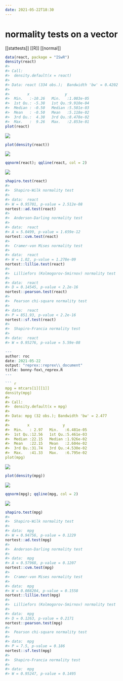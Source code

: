 ```yaml
---
date: 2021-05-22T18:30
---
```


# normality tests on a vector

[[stattests]]
[[R]]
[[normal]]

``` r
data(react, package = "ISwR")
density(react)
#> 
#> Call:
#>  density.default(x = react)
#> 
#> Data: react (334 obs.);  Bandwidth 'bw' = 0.4202
#> 
#>        x                y            
#>  Min.   :-10.26   Min.   :1.003e-05  
#>  1st Qu.: -5.38   1st Qu.:9.910e-04  
#>  Median : -0.50   Median :5.501e-03  
#>  Mean   : -0.50   Mean   :5.118e-02  
#>  3rd Qu.:  4.38   3rd Qu.:8.478e-02  
#>  Max.   :  9.26   Max.   :2.853e-01
plot(react)
```

![](https://i.imgur.com/g3vbXRw.png)

``` r
plot(density(react))
```

![](https://i.imgur.com/yYY7qHP.png)

``` r
qqnorm(react); qqline(react, col = 2)
```

![](https://i.imgur.com/vmhPJ6x.png)

``` r
shapiro.test(react)
#> 
#>  Shapiro-Wilk normality test
#> 
#> data:  react
#> W = 0.95701, p-value = 2.512e-08
nortest::ad.test(react)
#> 
#>  Anderson-Darling normality test
#> 
#> data:  react
#> A = 5.0499, p-value = 1.659e-12
nortest::cvm.test(react)
#> 
#>  Cramer-von Mises normality test
#> 
#> data:  react
#> W = 1.02, p-value = 1.278e-09
nortest::lillie.test(react)
#> 
#>  Lilliefors (Kolmogorov-Smirnov) normality test
#> 
#> data:  react
#> D = 0.14545, p-value < 2.2e-16
nortest::pearson.test(react)
#> 
#>  Pearson chi-square normality test
#> 
#> data:  react
#> P = 851.93, p-value < 2.2e-16
nortest::sf.test(react)
#> 
#>  Shapiro-Francia normality test
#> 
#> data:  react
#> W = 0.95276, p-value = 5.59e-08

---
author: roc
date: 2021-05-22
output: "reprex::reprex\\_document"
title: bonny-fox\_reprex.R
---

``` r
mpg = mtcars[1][[1]]
density(mpg)
#> 
#> Call:
#>  density.default(x = mpg)
#> 
#> Data: mpg (32 obs.); Bandwidth 'bw' = 2.477
#> 
#>        x               y            
#>  Min.   : 2.97   Min.   :6.481e-05  
#>  1st Qu.:12.56   1st Qu.:5.461e-03  
#>  Median :22.15   Median :1.926e-02  
#>  Mean   :22.15   Mean   :2.604e-02  
#>  3rd Qu.:31.74   3rd Qu.:4.530e-02  
#>  Max.   :41.33   Max.   :6.795e-02
plot(mpg)
```

![](https://i.imgur.com/HZPj7Z2.png)

``` r
plot(density(mpg))
```

![](https://i.imgur.com/0MAnpTy.png)

``` r
qqnorm(mpg); qqline(mpg, col = 2)
```

![](https://i.imgur.com/RJrCbEf.png)

``` r
shapiro.test(mpg)
#> 
#>  Shapiro-Wilk normality test
#> 
#> data:  mpg
#> W = 0.94756, p-value = 0.1229
nortest::ad.test(mpg)
#> 
#>  Anderson-Darling normality test
#> 
#> data:  mpg
#> A = 0.57968, p-value = 0.1207
nortest::cvm.test(mpg)
#> 
#>  Cramer-von Mises normality test
#> 
#> data:  mpg
#> W = 0.088204, p-value = 0.1558
nortest::lillie.test(mpg)
#> 
#>  Lilliefors (Kolmogorov-Smirnov) normality test
#> 
#> data:  mpg
#> D = 0.1263, p-value = 0.2171
nortest::pearson.test(mpg)
#> 
#>  Pearson chi-square normality test
#> 
#> data:  mpg
#> P = 7.5, p-value = 0.186
nortest::sf.test(mpg)
#> 
#>  Shapiro-Francia normality test
#> 
#> data:  mpg
#> W = 0.95247, p-value = 0.1495
```
